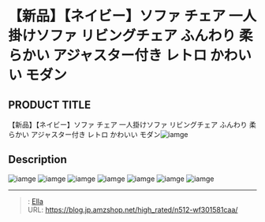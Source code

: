# 【新品】【ネイビー】ソファ チェア 一人掛けソファ リビングチェア ふんわり 柔らかい アジャスター付き レトロ かわいい モダン


## PRODUCT TITLE 

【新品】【ネイビー】ソファ チェア 一人掛けソファ リビングチェア ふんわり 柔らかい アジャスター付き レトロ かわいい モダン![iamge](https://b2bfiles1.gigab2b.cn/image/wkseller/301/20230220_e2853f20021d7f238d636b3fd101b431.jpg)

## Description











![iamge](https://b2bfiles1.gigab2b.cn/image/wkseller/301/20230220_65ed2f2622973faf060c72ebb24e7f57.jpg)
![iamge](https://b2bfiles1.gigab2b.cn/image/wkseller/301/20230220_84f849bb367e452b00da2bdeac592ed6.jpg)
![iamge](https://b2bfiles1.gigab2b.cn/image/wkseller/301/20230220_b393e5dc40ade4b4de6713334087b67b.jpg)
![iamge](https://b2bfiles1.gigab2b.cn/image/wkseller/301/20230220_4f2a869221cf20ae2855c72001e1e8ee.jpg)
![iamge](https://b2bfiles1.gigab2b.cn/image/wkseller/301/20230220_cffb8134dcbc8cb02f2b96457975c8c9.jpg)
![iamge](https://b2bfiles1.gigab2b.cn/image/wkseller/301/20230220_18b5f3ba6d3e30f9436257c091ec5d1f.jpg)
![iamge](https://b2bfiles1.gigab2b.cn/image/wkseller/301/20230220_3ba06cb347b1448d5558d49e39d11f4b.jpg)


---

> : [Ella](https://blog.jp.amzshop.net/)  
> URL: https://blog.jp.amzshop.net/high_rated/n512-wf301581caa/  

